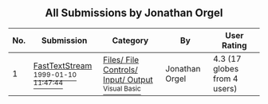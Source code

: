﻿<div align="center">

## All Submissions by Jonathan Orgel

</div>

No.  | Submission | Category | By   | User Rating
---- | ---------- | -------- | ---- | -----------
1 | [FastTextStream<br /><sup>1999-01-10 11:47:44</sup>](https://github.com/Planet-Source-Code/jonathan-orgel-fasttextstream__1-1289) | [Files/ File Controls/ Input/ Output<br /><sup>Visual Basic</sup>](../ByCategory/files-file-controls-input-output__1-3.md) | Jonathan Orgel | 4.3 (17 globes from 4 users)
